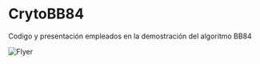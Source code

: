 # CrytoBB84
Codigo y presentación empleados en la demostración del algoritmo BB84

![Flyer](https://raw.githubusercontent.com/Quantum-Valencia/CrytoBB84/main/Flyer%20Quantum%20Crypto%20Horitzontal.png)
